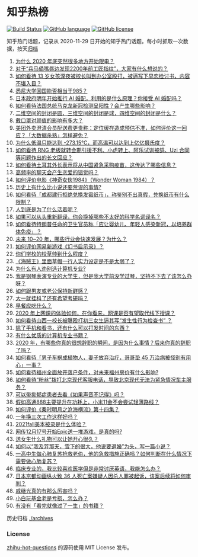 # 知乎热榜
[![Build Status](https://github.com/ToWeLong/zhihu-hot-questions/workflows/CI/badge.svg)](https://github.com/ToWeLong/zhihu-hot-questions/actions)
[![GitHub language](https://img.shields.io/badge/language-golang-orange.svg)](https://golang.org/)
[![GitHub license](https://img.shields.io/github/license/ToWeLong/zhihu-hot-questions)](https://github.com/ToWeLong/zhihu-hot-questions/blob/main/LICENSE)

知乎热门话题，记录从 2020-11-29 日开始的知乎热门话题。每小时抓取一次数据，按天[归档](./archives)

<!-- BEGIN -->

1. [为什么 2020 年底突然很多地方开始限电？](https://www.zhihu.com/question/434800740)
1. [对于“兵马俑嘴唇边发现2200年前工匠指纹”，大家有什么想说的？](https://www.zhihu.com/question/435177701)
1. [如何看待 13 岁女孩深夜被校长叫到办公室殴打，被逼写下早恋检讨书，内容不堪入目？](https://www.zhihu.com/question/435191592)
1. [悉尼大学回国能否相当于985？](https://www.zhihu.com/question/266843003)
1. [日本政府明年开始推行 AI 婚配，利用的是什么原理？你接受 AI 婚配吗？](https://www.zhihu.com/question/435254599)
1. [如何看待法国总统马克龙新冠检测呈阳性？会产生哪些影响？](https://www.zhihu.com/question/435278706)
1. [二维空间的封闭是圆，三维空间的封闭是球，四维空间的封闭是什么？](https://www.zhihu.com/question/20027205)
1. [戴口罩对颜值的影响有多大？](https://www.zhihu.com/question/378541354)
1. [美团外卖澄清会员配送费更贵称：定位缓存造成预估不准，如何评价这一回应？「大数据杀熟」怎样避免？](https://www.zhihu.com/question/435281341)
1. [为什么低温只能达到 -273.15℃，而高温可以达到上亿亿摄氏度？](https://www.zhihu.com/question/405858890)
1. [如何看待 RNG 老板就转会期引援不利、小虎转上、阿乐试训被鸽、Uzi 合同等问题作出的长文回应？](https://www.zhihu.com/question/435220847)
1. [如何看待土耳其外长表示将从中国紧急采购疫苗，这传达了哪些信息？](https://www.zhihu.com/question/434936994)
1. [高频率的聊天会产生恋爱的错觉吗？](https://www.zhihu.com/question/387129145)
1. [如何评价电影《神奇女侠1984》（Wonder Woman 1984）？](https://www.zhihu.com/question/431434430)
1. [历史上有什么比小说还要荒谬的事情?](https://www.zhihu.com/question/268896757)
1. [如何看待「成都建行拒绝兑换发霉纸币」，称鉴别不出真假，兑换纸币有什么限制？](https://www.zhihu.com/question/432801473)
1. [人到底是为了什么活着呢？](https://www.zhihu.com/question/427042891)
1. [如果可以从头重新翻译，你会换掉哪些不太好的科学名词译名？](https://www.zhihu.com/question/434589285)
1. [如何看待特朗普任命的卫生官员称「应让婴幼儿、年轻人感染新冠，以培养群体免疫」？](https://www.zhihu.com/question/435221975)
1. [未来 10~20 年，哪些行业会快速发展？为什么？](https://www.zhihu.com/question/20225595)
1. [如何评价网易新游戏《幻书启示录》？](https://www.zhihu.com/question/376365390)
1. [你们学校的校草帅到什么程度？](https://www.zhihu.com/question/290011743)
1. [《海贼王》里面草帽一行人实力设定是不是太弱了？](https://www.zhihu.com/question/422813688)
1. [为什么有人劝别选计算机专业?](https://www.zhihu.com/question/407082013)
1. [我是钢琴表演专业的大学生，但是我大学前没学过琴，坚持不下去了该怎么办呀？](https://www.zhihu.com/question/434138558)
1. [如何跟男友或老公保持新鲜感？](https://www.zhihu.com/question/323121337)
1. [大一就挂科了还有希望考研吗？](https://www.zhihu.com/question/408290593)
1. [早餐应吃什么？](https://www.zhihu.com/question/419822024)
1. [2020 年上网课的体验如何，在你看来，网课是否有望取代线下授课？](https://www.zhihu.com/question/434795968)
1. [如何看待山西一校长被曝殴打初三女生逼其写“发生性行为检查书” ？](https://www.zhihu.com/question/435269767)
1. [除了手机和看书，还有什么可以打发时间的东西？](https://www.zhihu.com/question/305619997)
1. [有什么优质的计算机专业书籍？](https://www.zhihu.com/question/64837679)
1. [2020 年，有哪些你真的很想辞职的瞬间，是因为什么事情？后来你真的辞职了吗？](https://www.zhihu.com/question/435250172)
1. [如何看待「男子车祸成植物人，妻子放弃治疗，哥哥垫 45 万治病被怪别有用心」一事？](https://www.zhihu.com/question/434969371)
1. [如何看待福州全面放开落户条件，对未来福州房价有什么影响?](https://www.zhihu.com/question/434837094)
1. [如何看待“粉丝”拨打北京现代客服电话，导致北京现代无法为紧急情况车主服务？](https://www.zhihu.com/question/435133430)
1. [可以带抑郁症患者去看《如果声音不记得》吗？](https://www.zhihu.com/question/433322952)
1. [假如高通888主要提升在功耗上，小米11会不会尝试轻薄路线？](https://www.zhihu.com/question/433041078)
1. [如何评价《秦时明月之沧海横流》第十四集？](https://www.zhihu.com/question/435211568)
1. [一年换三次工作这样好吗？](https://www.zhihu.com/question/301093629)
1. [2021fall美本被录是什么体验？](https://www.zhihu.com/question/434978674)
1. [网传12月17号开始Epic送一堆游戏，是真的吗?](https://www.zhihu.com/question/435065524)
1. [送女生什么礼物可以让她开心很久？](https://www.zhihu.com/question/327277042)
1. [如何以“我及笄那天，雪下的很大，他说要退婚”为头，写一篇小说？](https://www.zhihu.com/question/430009383)
1. [一高中生做心肺复苏抢救老伯，他的急救措施正确吗？如何判断在什么情况下需要做心肺复苏？](https://www.zhihu.com/question/435238732)
1. [临床专业的，我比较喜欢医学但是非常讨厌英语，我能怎么办？](https://www.zhihu.com/question/434759117)
1. [日本京都动画纵火致 36 人死亡案嫌疑人因杀人罪被起诉，该案后续将如何审判？](https://www.zhihu.com/question/435226754)
1. [戚继光真的有那么厉害吗？](https://www.zhihu.com/question/22169651)
1. [小白玩基金老是亏损，怎么办？](https://www.zhihu.com/question/365326235)
1. [有没有「看完就像过了一生」的书籍？](https://www.zhihu.com/question/374720402)

<!-- END -->

历史归档 [./archives](./archives)


### License
[zhihu-hot-questions](https://github.com/towelong/zhihu-hot-questions) 的源码使用 MIT License 发布。